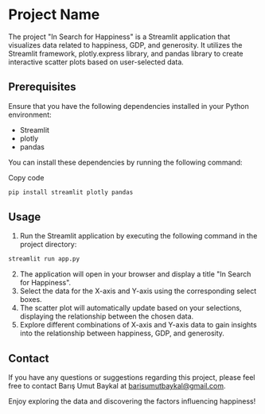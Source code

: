 # Project Name
The project "In Search for Happiness" is a Streamlit application that visualizes data related to happiness, GDP, and generosity. It utilizes the Streamlit framework, plotly.express library, and pandas library to create interactive scatter plots based on user-selected data.

## Prerequisites
Ensure that you have the following dependencies installed in your Python environment:

- Streamlit
- plotly
- pandas
  
You can install these dependencies by running the following command:

Copy code
```bash
pip install streamlit plotly pandas
```

## Usage
1. Run the Streamlit application by executing the following command in the project directory:
```bash
streamlit run app.py
```

2. The application will open in your browser and display a title "In Search for Happiness".
3. Select the data for the X-axis and Y-axis using the corresponding select boxes.
4. The scatter plot will automatically update based on your selections, displaying the relationship between the chosen data.
5. Explore different combinations of X-axis and Y-axis data to gain insights into the relationship between happiness, GDP, and generosity.

## Contact
If you have any questions or suggestions regarding this project, please feel free to contact Barış Umut Baykal at <ins>barisumutbaykal@gmail.com</ins>.

Enjoy exploring the data and discovering the factors influencing happiness!
